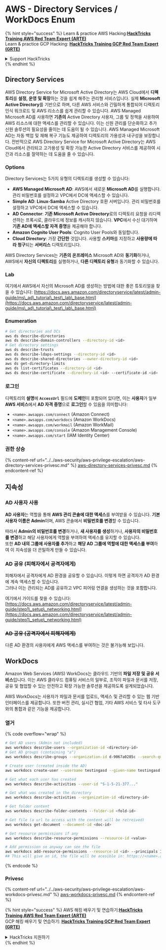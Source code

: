 # AWS - Directory Services / WorkDocs Enum

{% hint style="success" %}
Learn & practice AWS Hacking:<img src="/.gitbook/assets/image.png" alt="" data-size="line">[**HackTricks Training AWS Red Team Expert (ARTE)**](https://training.hacktricks.xyz/courses/arte)<img src="/.gitbook/assets/image.png" alt="" data-size="line">\
Learn & practice GCP Hacking: <img src="/.gitbook/assets/image (2).png" alt="" data-size="line">[**HackTricks Training GCP Red Team Expert (GRTE)**<img src="/.gitbook/assets/image (2).png" alt="" data-size="line">](https://training.hacktricks.xyz/courses/grte)

<details>

<summary>Support HackTricks</summary>

* Check the [**subscription plans**](https://github.com/sponsors/carlospolop)!
* **Join the** 💬 [**Discord group**](https://discord.gg/hRep4RUj7f) or the [**telegram group**](https://t.me/peass) or **follow** us on **Twitter** 🐦 [**@hacktricks\_live**](https://twitter.com/hacktricks\_live)**.**
* **Share hacking tricks by submitting PRs to the** [**HackTricks**](https://github.com/carlospolop/hacktricks) and [**HackTricks Cloud**](https://github.com/carlospolop/hacktricks-cloud) github repos.

</details>
{% endhint %}

## Directory Services

AWS Directory Service for Microsoft Active Directory는 AWS Cloud에서 **디렉토리**를 **설정, 운영 및 확장**하는 것을 쉽게 해주는 관리형 서비스입니다. 실제 **Microsoft Active Directory**를 기반으로 하며, 다른 AWS 서비스와 긴밀하게 통합되어 디렉토리 인식 워크로드 및 AWS 리소스를 쉽게 관리할 수 있습니다. AWS Managed Microsoft AD를 사용하면 **기존의** Active Directory 사용자, 그룹 및 정책을 사용하여 AWS 리소스에 대한 액세스를 관리할 수 있습니다. 이는 신원 관리를 단순화하고 추가 신원 솔루션의 필요성을 줄이는 데 도움이 될 수 있습니다. AWS Managed Microsoft AD는 자동 백업 및 재해 복구 기능도 제공하여 디렉토리의 가용성과 내구성을 보장합니다. 전반적으로 AWS Directory Service for Microsoft Active Directory는 AWS Cloud에서 관리되고 고가용성 및 확장 가능한 Active Directory 서비스를 제공하여 시간과 리소스를 절약하는 데 도움을 줄 수 있습니다.

### Options

Directory Services는 5가지 유형의 디렉토리를 생성할 수 있습니다:

* **AWS Managed Microsoft AD**: AWS에서 새로운 **Microsoft AD**를 실행합니다. 관리 비밀번호를 설정하고 VPC에서 DC에 액세스할 수 있습니다.
* **Simple AD**: **Linux-Samba** Active Directory 호환 서버입니다. 관리 비밀번호를 설정하고 VPC에서 DC에 액세스할 수 있습니다.
* **AD Connector**: **기존 Microsoft Active Directory**로의 디렉토리 요청을 리디렉션하는 프록시로, 클라우드에 정보를 캐시하지 않습니다. **VPC**에서 수신 대기하며 **기존 AD에 액세스할 자격 증명**을 제공해야 합니다.
* **Amazon Cognito User Pools**: Cognito User Pools와 동일합니다.
* **Cloud Directory**: 가장 **간단한** 것입니다. 사용할 **스키마**를 지정하고 **사용량에 따라 청구**되는 **서버리스** 디렉토리입니다.

AWS Directory Services는 **기존의** **온프레미스** Microsoft AD와 **동기화**하거나, AWS에서 **자신의 디렉토리**를 실행하거나, **다른 디렉토리 유형**과 동기화할 수 있습니다.

### Lab

여기에서 AWS에서 자신의 Microsoft AD를 생성하는 방법에 대한 좋은 튜토리얼을 찾을 수 있습니다: [https://docs.aws.amazon.com/directoryservice/latest/admin-guide/ms\_ad\_tutorial\_test\_lab\_base.html](https://docs.aws.amazon.com/directoryservice/latest/admin-guide/ms\_ad\_tutorial\_test\_lab\_base.html)

### Enumeration
```bash
# Get directories and DCs
aws ds describe-directories
aws ds describe-domain-controllers --directory-id <id>
# Get directory settings
aws ds describe-trusts
aws ds describe-ldaps-settings --directory-id <id>
aws ds describe-shared-directories --owner-directory-id <id>
aws ds get-directory-limits
aws ds list-certificates --directory-id <id>
aws ds describe-certificate --directory-id <id> --certificate-id <id>
```
### 로그인

디렉토리의 **설명**에 **`AccessUrl`** 필드에 **도메인**이 포함되어 있다면, 이는 **사용자**가 일부 **AWS 서비스**에서 **AD 자격 증명**으로 **로그인**할 수 있음을 의미합니다:

* `<name>.awsapps.com/connect` (Amazon Connect)
* `<name>.awsapps.com/workdocs` (Amazon WorkDocs)
* `<name>.awsapps.com/workmail` (Amazon WorkMail)
* `<name>.awsapps.com/console` (Amazon Management Console)
* `<name>.awsapps.com/start` (IAM Identity Center)

### 권한 상승

{% content-ref url="../../aws-security/aws-privilege-escalation/aws-directory-services-privesc.md" %}
[aws-directory-services-privesc.md](../../aws-security/aws-privilege-escalation/aws-directory-services-privesc.md)
{% endcontent-ref %}

## 지속성

### AD 사용자 사용

**AD 사용자**는 역할을 통해 **AWS 관리 콘솔에 대한 액세스**를 부여받을 수 있습니다. **기본 사용자 이름은 Admin**이며, AWS 콘솔에서 **비밀번호를 변경**할 수 있습니다.

따라서 **Admin의 비밀번호를 변경**하거나, **새 사용자를 생성**하거나, **사용자의 비밀번호를 변경**하고 해당 사용자에게 역할을 부여하여 액세스를 유지할 수 있습니다.\
또한 **AD 내의 그룹에 사용자를 추가**하고 **해당 AD 그룹에 역할에 대한 액세스를 부여**하여 이 지속성을 더 은밀하게 만들 수 있습니다.

### AD 공유 (피해자에서 공격자에게)

피해자에서 공격자에게 AD 환경을 공유할 수 있습니다. 이렇게 하면 공격자가 AD 환경에 계속 액세스할 수 있습니다.\
그러나 이는 관리되는 AD를 공유하고 VPC 피어링 연결을 생성하는 것을 포함합니다.

여기에서 가이드를 찾을 수 있습니다: [https://docs.aws.amazon.com/directoryservice/latest/admin-guide/step1\_setup\_networking.html](https://docs.aws.amazon.com/directoryservice/latest/admin-guide/step1\_setup\_networking.html)

### ~~AD 공유 (공격자에서 피해자에게)~~

다른 AD 환경의 사용자에게 AWS 액세스를 부여하는 것은 불가능해 보입니다.

## WorkDocs

Amazon Web Services (AWS) WorkDocs는 클라우드 기반의 **파일 저장 및 공유 서비스**입니다. 이는 AWS 클라우드 컴퓨팅 서비스의 일부로, 조직이 파일과 문서를 저장, 공유 및 협업할 수 있는 안전하고 확장 가능한 솔루션을 제공하도록 설계되었습니다.

AWS WorkDocs는 사용자가 파일과 문서를 업로드, 액세스 및 관리할 수 있는 웹 기반 인터페이스를 제공합니다. 또한 버전 관리, 실시간 협업, 기타 AWS 서비스 및 타사 도구와의 통합과 같은 기능을 제공합니다.

### 열거

{% code overflow="wrap" %}
```bash
# Get AD users (Admin not included)
aws workdocs describe-users --organization-id <directory-id>
# Get AD groups (containing "a")
aws workdocs describe-groups --organization-id d-9067a0285c --search-query a

# Create user (created inside the AD)
aws workdocs create-user --username testingasd --given-name testingasd --surname testingasd --password <password> --email-address name@directory.domain --organization-id <directory-id>

# Get what each user has created
aws workdocs describe-activities --user-id "S-1-5-21-377..."

# Get what was created in the directory
aws workdocs describe-activities --organization-id <directory-id>

# Get folder content
aws workdocs describe-folder-contents --folder-id <fold-id>

# Get file (a url to access with the content will be retreived)
aws workdocs get-document --document-id <doc-id>

# Get resource permissions if any
aws workdocs describe-resource-permissions --resource-id <value>

# Add permission so anyway can see the file
aws workdocs add-resource-permissions --resource-id <id> --principals Id=anonymous,Type=ANONYMOUS,Role=VIEWER
## This will give an id, the file will be acesible in: https://<name>.awsapps.com/workdocs/index.html#/share/document/<id>
```
{% endcode %}

### Privesc

{% content-ref url="../../aws-security/aws-privilege-escalation/aws-workdocs-privesc.md" %}
[aws-workdocs-privesc.md](../../aws-security/aws-privilege-escalation/aws-workdocs-privesc.md)
{% endcontent-ref %}

{% hint style="success" %}
AWS 해킹 배우기 및 연습하기:<img src="/.gitbook/assets/image.png" alt="" data-size="line">[**HackTricks Training AWS Red Team Expert (ARTE)**](https://training.hacktricks.xyz/courses/arte)<img src="/.gitbook/assets/image.png" alt="" data-size="line">\
GCP 해킹 배우기 및 연습하기: <img src="/.gitbook/assets/image (2).png" alt="" data-size="line">[**HackTricks Training GCP Red Team Expert (GRTE)**<img src="/.gitbook/assets/image (2).png" alt="" data-size="line">](https://training.hacktricks.xyz/courses/grte)

<details>

<summary>HackTricks 지원하기</summary>

* [**구독 계획**](https://github.com/sponsors/carlospolop) 확인하기!
* **💬 [**Discord 그룹**](https://discord.gg/hRep4RUj7f) 또는 [**텔레그램 그룹**](https://t.me/peass)에 참여하거나 **Twitter** 🐦 [**@hacktricks\_live**](https://twitter.com/hacktricks\_live)**를 팔로우하세요.**
* **[**HackTricks**](https://github.com/carlospolop/hacktricks) 및 [**HackTricks Cloud**](https://github.com/carlospolop/hacktricks-cloud) 깃허브 리포지토리에 PR을 제출하여 해킹 팁을 공유하세요.**

</details>
{% endhint %}
